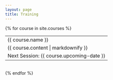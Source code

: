 ```yaml
---
layout: page
title: Training
---
```



{% for course in site.courses %}
<table class="training-courses"><tr>
<td class="course-name">{{ course.name }}</td>
</tr><tr>
<td class="course-content">{{ course.content | markdownify }}</td>
</tr><tr>
<td class="course-upcoming-date">Next Session: {{ course.upcoming-date }}</td>
</tr></table>
<br>
{% endfor %}
